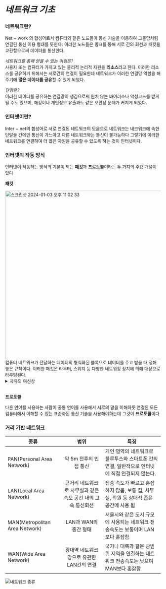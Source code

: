 # _네트워크 기초_

### 네트워크란?

Net + work 의 합성어로서 컴퓨터와 같은 노드들이 통신 기술을 이용하여 그물망처럼 연결된 통신 이용 형태를 뜻한다. 이러한 노드들은 링크를 통해 서로 간의 회선과 패킷을 교환함으로써 데이터를 통신한다.

_네트워크를 통해 얻을 수 있는 이점은?_
<br>
사용자 또는 컴퓨터가 가지고 있는 물리적 논리적 자원을 **리소스**라고 한다. 이러한 리소스를 공유하기 위해서는 서로간의 연결이 필요한데 네트워크가 이러한 연결망 역할을 해주기에 **많은 데이터를 공유**할 수 있게 되었다.

_단점은?_
<br>
이러한 데이터를 공유하는 연결망이 생김으로써 원치 않는 바이러스나 악성코드를 받게 될 수도 있으며, 해킹이나 개인정보 유출과도 같은 보안상 문제가 커지게 되었다.

### 인터넷이란?

Inter + net의 합성어로 서로 연결된 네트워크의 모음으로 네트워크는 네크워크에 속한 단말들 간에만 통신이 가느아고 다른 네트워크와는 통신이 불가능하다 그렇기에 이러한 네트워크를 연결하여 더 많은 자원을 공유할 수 있도록 하는 것이 인터넷이다.

### 인터넷의 작동 방식

인터넷이 작동하는 방식의 기본이 되는 **패킷**과 **프로토콜**이라는 두 가지의 주요 개념이 있다

**패킷**

<img width="543" alt="스크린샷 2024-01-03 오후 11 02 33" src="https://github.com/NextGen-Coders/CS-Study-2024/assets/83047601/4732c7df-2cac-4dd8-98c4-5bd1bd536937">
컴퓨터 네트워크가 전달하는 데이터의 형식화된 블록으로 데이터를 주고 받을 때 정해 놓은 규칙이다. 이러한 패킷은 라우터, 스위치 등 다양한 네트워킹 장치에 의해 대상으로 라우팅된다.
<details>
  <summary>자유의 여신상</summary>
자유의 여신상을 건설한 방식과 비교해 봅시다. 자유의 여신상은 프랑스에서 처음 설계하고 건설되었지만 너무 커서 배에 실을 수 없었으므로 여러 조각으로 나눈 뒤에 각 조각이 속한 위치에 대한 지침과 함께 미국으로 보냈고 미국에서는 그 조각을 받아서 오늘날 뉴욕에 서있는 동상으로 다시 조립한 것처럼 이러한 방식으로 데이터를 쪼개서 전송하는 것이고 그  쪼개진 단위가 패킷이다.
</details>
<br>

**프로토콜**

다른 언어를 사용하는 사람이 공통 언어를 사용해서 서로의 말을 이해하듯 연결된 모든 컴퓨터에서 이해할 수 있는 표준화된 통신 기술을 사용해야하는데 그것이 **프로토콜**이다

### 거리 기반 네트워크

| 종류                           |                             범위                             | 특징                                                                                            |
| ------------------------------ | :----------------------------------------------------------: | ----------------------------------------------------------------------------------------------- |
| PAN(Personal Area Network)     |                    약 5m 전후의 인접 통신                    | 개인 영역의 네트워크로 블루투스와 스마트폰 간의 연결, 일반적으로 인터넷에 직접 연결되지 않는다. |
| LAN(Local Area Network)        | 근거리 네트워크로 사무실과 같은 속모 공간 내의 고속 통신회선 | 전송 속도가 빠르고 혼잡하지 않음, 보통 집, 사무실, 학원 등 상대적 좁은 공간에 사용 됨           |
| MAN(Metropolitan Area Network) |                    LAN과 WAN의 중간 형태                     | 서울시와 같은 도시 규모에 사용되는 네트워크 전송속도는 보통이며 LAN보다 혼잡함                  |
| WAN(Wide Area Network)         |          광대역 네트워크망으로 유관한 LAN간의 연결           | 국가나 대륙과 같은 광범위 지역을 연결하는 네트워크 전송속도는 낮으며 MAN보다 혼잡함             |

![네트워크 종류](https://github.com/NextGen-Coders/CS-Study-2024/assets/83047601/5add91a0-2e17-46d4-bde3-ed756b79c837)
